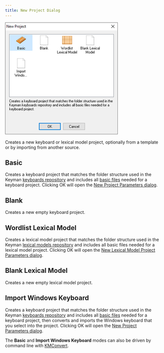 ```yaml
---
title: New Project Dialog
---
```


![New Project dialog](/cdn/dev/img/developer/120/ui/frmNewProject.png)

Creates a new keyboard or lexical model project, optionally from a template or by importing from another source.

## Basic

Creates a keyboard project that matches the folder structure used in the Keyman [keyboards repository](https://github.com/keymanapp/keyboards) and includes all [basic files](/developer/keyboards/) needed for a keyboard project. Clicking OK will open the [New Project Parameters dialog](new-project-parameters).

## Blank

Creates a new empty keyboard project.

## Wordlist Lexical Model

Creates a lexical model project that matches the folder structure used in the Keyman [lexical models repository](https://github.com/keymanapp/lexical-models) and includes all basic files needed for a lexical model project. Clicking OK will open the [New Lexical Model Project Parameters dialog](new-lm-project-parameters).

## Blank Lexical Model

Creates a new empty lexical model project.

## Import Windows Keyboard

Creates a keyboard project that matches the folder structure used in the Keyman [keyboards repository](https://github.com/keymanapp/keyboards) and includes all [basic files](/developer/keyboards/) needed for a keyboard project, then converts and imports the Windows keyboard that you select into the project. Clicking OK will open the [New Project Parameters dialog](new-project-parameters).

The **Basic** and **Import Windows Keyboard** modes can also be driven by command line with [KMConvert](kmconvert).